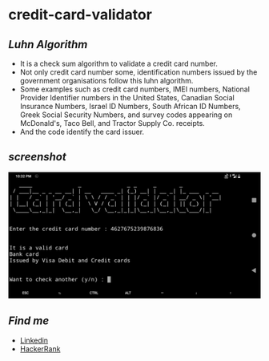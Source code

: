 # credit-card-validator

## ***Luhn Algorithm***

* It is a check sum algorithm to validate a credit card 
number.
* Not only credit card number some, identification numbers 
issued by the government organisations follow this luhn 
algorithm. 
* Some examples such as credit card numbers, IMEI numbers, 
National Provider Identifier numbers in the United States, 
Canadian Social Insurance Numbers, Israel ID Numbers, 
South African ID Numbers, Greek Social Security Numbers, 
and survey codes appearing on McDonald's, Taco Bell, and 
Tractor Supply Co. receipts. 
* And the code identify the card issuer.

## ***screenshot***
![](https://github.com/gowtham758550/Luhn-Checksum/blob/master/Screenshot/Screenshot_20200620-223249.png)
## ***Find me***
* [Linkedin](https://www.linkedin.com/in/gowtham-s-516433182) 
* [HackerRank](https://www.hackerrank.com/gowtham758550)



 
    
